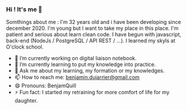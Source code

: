 ### Hi ! It's me 👋

<!--
**BenjamQuill/BenjamQuill** is a ✨ _special_ ✨ repository because its `README.md` (this file) appears on your GitHub profile.
-->

Somthings about me : I'm 32 years old and i have been developing since december 2020. I'm young but I want to take my place in this place. I'm patient and serious about learn clean code. I have begun with javascript, back-end (NodeJs / PostgreSQL / API REST / ...). I learned my skyls at O'clock school.

- 🔭 I’m currently working on digital liaison notebook.
- 🌱 I’m currently learning to put my knowledge into practice.
- 💬 Ask me about my learning, my formation or my knowledges. 
- 📫 How to reach me: benjamin.dujarrier@gmail.com
- 😄 Pronouns: BenjamQuill
- ⚡ Fun fact: I started my retraining for more comfort of life for my daughter.
